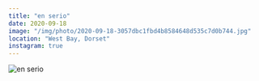 ```yaml
---
title: "en serio"
date: 2020-09-18
image: "/img/photo/2020-09-18-3057dbc1fbd4b8584648d535c7d0b744.jpg"
location: "West Bay, Dorset"
instagram: true
---
```


![en serio](/img/photo/2020-09-18-3057dbc1fbd4b8584648d535c7d0b744.jpg)
